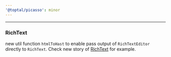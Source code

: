 ```yaml
---
'@toptal/picasso': minor
---
```


---
### RichText

new util function `htmlToHast` to enable pass output of `RichTextEditor`
directly to `RichText`. Check new story of [RichText](https://picasso.toptal.net/?path=/story/components-richtext--richtext) for example.




